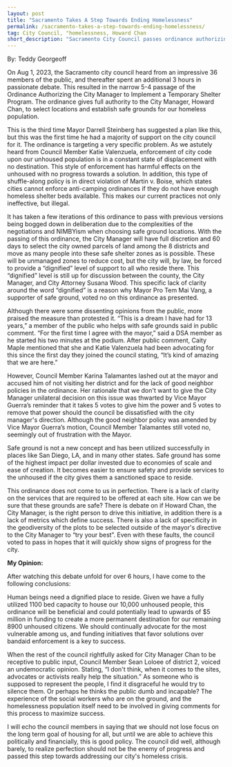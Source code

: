 ```yaml
---
layout: post
title: "Sacramento Takes A Step Towards Ending Homelessness"
permalink: /sacramento-takes-a-step-towards-ending-homelessness/
tag: City Council, "homelessness, Howard Chan
short_description: "Sacramento City Council passes ordinance authorizing City Manager to manage homeless locations"
---
```


By: Teddy Georgeoff

On Aug 1, 2023, the Sacramento city council heard from an impressive 36 members of the public, and thereafter spent an additional 3 hours in passionate debate. This resulted in the narrow 5-4 passage of the Ordinance Authorizing the City Manager to Implement a Temporary Shelter Program. The ordinance gives full authority to the City Manager, Howard Chan, to select locations and establish safe grounds for our homeless population. 

This is the third time Mayor Darrell Steinberg has suggested a plan like this, but this was the first time he had a majority of support on the city council for it. The ordinance is targeting a very specific problem. As we astutely heard from Council Member Katie Valenzuela, enforcement of city code upon our unhoused population is in a constant state of displacement with no destination. This style of enforcement has harmful effects on the unhoused with no progress towards a solution. In addition, this type of shuffle-along policy is in direct violation of Martin v. Boise, which states cities cannot enforce anti-camping ordinances if they do not have enough homeless shelter beds available. This makes our current practices not only ineffective, but illegal.

It has taken a few iterations of this ordinance to pass with previous versions being bogged down in deliberation due to the complexities of the negotiations and NIMBYism when choosing safe ground locations. With the passing of this ordinance, the City Manager will have full discretion and 60 days to select the city owned parcels of land among the 8 districts and move as many people into these safe shelter zones as is possible. These will be unmanaged zones to reduce cost, but the city will, by law, be forced to provide a “dignified” level of support to all who reside there. This “dignified” level is still up for discussion between the county, the City Manager, and City Attorney Susana Wood. This specific lack of clarity around the word “dignified” is a reason why Mayor Pro Tem Mai Vang, a supporter of safe ground, voted no on this ordinance as presented.

Although there were some dissenting opinions from the public, more praised the measure than protested it. “This is a dream I have had for 13 years,” a member of the public who helps with safe grounds said in public comment. “For the first time I agree with the mayor,” said a DSA member as he started his two minutes at the podium. After public comment, Caity Maple mentioned that she and Katie Valenzuela had been advocating for this since the first day they joined the council stating, “It’s kind of amazing that we are here.”

However, Council Member Karina Talamantes lashed out at the mayor and accused him of not visiting her district and for the lack of good neighbor policies in the ordinance. Her rationale that we don't want to give the City Manager unilateral decision on this issue was thwarted by Vice Mayor Guerra’s reminder that it takes 5 votes to give him the power and 5 votes to remove that power should the council be dissatisfied with the city manager's direction. Although the good neighbor policy was amended by Vice Mayor Guerra’s motion, Council Member Talamantes still voted no, seemingly out of frustration with the Mayor.

Safe ground is not a new concept and has been utilized successfully in places like San Diego, LA, and in many other states. Safe ground has some of the highest impact per dollar invested due to economies of scale and ease of creation. It becomes easier to ensure safety and provide services to the unhoused if the city gives them a sanctioned space to reside. 

This ordinance does not come to us in perfection. There is a lack of clarity on the services that are required to be offered at each site. How can we be sure that these grounds are safe? There is debate on if Howard Chan, the City Manager, is the right person to drive this initiative, in addition there is a lack of metrics which define success. There is also a lack of specificity in the geodiversity of the plots to be selected outside of the mayor's directive to the City Manager to “try your best”. Even with these faults, the council voted to pass in hopes that it will quickly show signs of progress for the city.


**My Opinion:**

After watching this debate unfold for over 6 hours, I have come to the following conclusions:

Human beings need a dignified place to reside. Given we have a fully utilized 1100 bed capacity to house our 10,000 unhoused people, this ordinance will be beneficial and could potentially lead to upwards of $5 million in funding to create a more permanent destination for our remaining 8900 unhoused citizens. We should continually advocate for the most vulnerable among us, and funding initiatives that favor solutions over bandaid enforcement is a key to success.

When the rest of the council rightfully asked for City Manager Chan to be receptive to public input, Council Member Sean Loloee of district 2, voiced an undemocratic opinion. Stating, “I don't think, when it comes to the sites, advocates or activists really help the situation.” As someone who is supposed to represent the people, I find it disgraceful he would try to silence them. Or perhaps he thinks the public dumb and incapable? The experience of the social workers who are on the ground, and the homelessness population itself need to be involved in giving comments for this process to maximize success. 

I will echo the council members in saying that we should not lose focus on the long term goal of housing for all, but until we are able to achieve this politically and financially, this is good policy. The council did well, although barely, to realize perfection should not be the enemy of progress and passed this step towards addressing our city's homeless crisis. 
